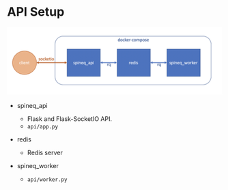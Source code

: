 # API Setup

![](container_diagram.png)

* spineq_api
  - Flask and Flask-SocketIO API.
  - `api/app.py`

* redis
  - Redis server

* spineq_worker
  - `api/worker.py`